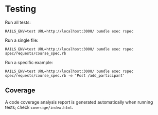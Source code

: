 # Testing 

Run all tests:

```
RAILS_ENV=test URL=http://localhost:3000/ bundle exec rspec
```

Run a single file:

```
RAILS_ENV=test URL=http://localhost:3000/ bundle exec rspec spec/requests/course_spec.rb
```

Run a specific example:

```
RAILS_ENV=test URL=http://localhost:3000/ bundle exec rspec spec/requests/course_spec.rb -e 'Post /add_participant'
```

## Coverage

A code coverage analysis report is generated automatically when running tests; check `coverage/index.html`.

